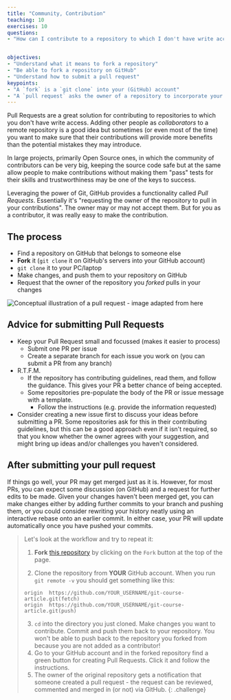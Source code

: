 ```yaml
---
title: "Community, Contribution"
teaching: 10
exercises: 10
questions:
- "How can I contribute to a repository to which I don't have write access?"


objectives:
- "Understand what it means to fork a repository"
- "Be able to fork a repository on GitHub"
- "Understand how to submit a pull request"
keypoints:
- "A `fork` is a `git clone` into your (GitHub) account"
- "A `pull request` asks the owner of a repository to incorporate your changes"
---
```

Pull Requests are a great solution for contributing to repositories to which
you don't have write access. Adding other people as *collaborators* to a remote
repository is a good idea but sometimes (or even most of the time) you want to
make sure that their contributions will provide more benefits than the
potential mistakes they may introduce.

In large projects, primarily Open Source ones, in which the community of
contributors can be very big, keeping the source code safe but at the same
allow people to make contributions without making them "pass" tests for their
skills and trustworthiness may be one of the keys to success.

Leveraging the power of Git, GitHub provides a functionality called *Pull
Requests*. Essentially it's "requesting the owner of the repository to pull in
your contributions". The owner may or may not accept them. But for you as
a contributor, it was really easy to make the contribution.

## The process

- Find a repository on GitHub that belongs to someone else
- **Fork** it (`git clone` it on GitHub's servers into your GitHub account)
- `git clone` it to your PC/laptop
- Make changes, and push them to your repository on GitHub
- Request that the owner of the repository you *forked* pulls in your changes

![Conceptual illustration of a pull request - image adapted from [here](http://acrl.ala.org/techconnect/post/coding-collaboration-on-github)](../fig/github-diagram.png)

## Advice for submitting Pull Requests
- Keep your Pull Request small and focussed (makes it easier to process)
	- Submit one PR per issue
	- Create a separate branch for each issue you work on
	  (you can submit a PR from any branch)
- R.T.F.M.
	- If the repository has contributing guidelines, read them,
	  and follow the guidance. This gives your PR a better chance of being accepted.
	- Some repositories pre-populate the body of the PR or issue message
	  with a template.
		- Follow the instructions (e.g. provide the information requested)
- Consider creating a new issue first to discuss your ideas before submitting a PR.
  Some repositories ask for this in their contributing guidelines,
  but this can be a good approach even if it isn't required,
  so that you know whether the owner agrees with your suggestion,
  and might bring up ideas and/or challenges you haven't considered.

## After submitting your pull request
If things go well, your PR may get merged just as it is.
However, for most PRs, you can expect some discussion (on GitHub)
and a request for further edits to be made.
Given your changes haven't been merged get, you can make changes either by adding
further commits to your branch and pushing them,
or you could consider rewriting your history neatly using an interactive rebase onto
an earlier commit.
In either case, your PR will update automatically once you have pushed your commits.


> Let's look at the workflow and try to repeat it:
>
> 1. **Fork** [this
> repository](https://github.com/i-am-mel-dev/git-course-article.git)
> by  clicking on the `Fork` button at the top of the page.
>
> 2. Clone the repository from **YOUR** GitHub account. When you run `git remote -v`
> you should get something like this:
>
> 	```{.output}
>	origin	https://github.com/YOUR_USERNAME/git-course-article.git(fetch)
> 	origin	https://github.com/YOUR_USERNAME/git-course-article.git(push)
> 	```
>
> 3. `cd` into the directory you just cloned. Make changes you want to contribute.
> Commit and push them back to your repository.
> You won't be able to push back to the repository you forked from
> because you are not added as a contributor!
> 4. Go to your GitHub account and in the forked repository find a green button
> for creating Pull Requests. Click it and follow the instructions.
> 5. The owner of the original repository gets a notification that someone
> created a pull request - the request can be reviewed, commented and merged in
> (or not) via GitHub.
{: .challenge}
